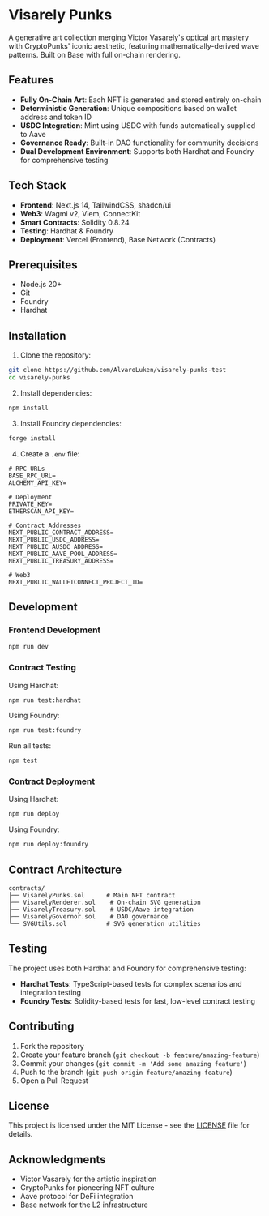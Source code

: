 # Visarely Punks

A generative art collection merging Victor Vasarely's optical art mastery with CryptoPunks' iconic aesthetic, featuring mathematically-derived wave patterns. Built on Base with full on-chain rendering.

## Features

- **Fully On-Chain Art**: Each NFT is generated and stored entirely on-chain
- **Deterministic Generation**: Unique compositions based on wallet address and token ID
- **USDC Integration**: Mint using USDC with funds automatically supplied to Aave
- **Governance Ready**: Built-in DAO functionality for community decisions
- **Dual Development Environment**: Supports both Hardhat and Foundry for comprehensive testing

## Tech Stack

- **Frontend**: Next.js 14, TailwindCSS, shadcn/ui
- **Web3**: Wagmi v2, Viem, ConnectKit
- **Smart Contracts**: Solidity 0.8.24
- **Testing**: Hardhat & Foundry
- **Deployment**: Vercel (Frontend), Base Network (Contracts)

## Prerequisites

- Node.js 20+
- Git
- Foundry
- Hardhat

## Installation

1. Clone the repository:
```bash
git clone https://github.com/AlvaroLuken/visarely-punks-test
cd visarely-punks
```

2. Install dependencies:
```bash
npm install
```

3. Install Foundry dependencies:
```bash
forge install
```

4. Create a `.env` file:
```env
# RPC URLs
BASE_RPC_URL=
ALCHEMY_API_KEY=

# Deployment
PRIVATE_KEY=
ETHERSCAN_API_KEY=

# Contract Addresses
NEXT_PUBLIC_CONTRACT_ADDRESS=
NEXT_PUBLIC_USDC_ADDRESS=
NEXT_PUBLIC_AUSDC_ADDRESS=
NEXT_PUBLIC_AAVE_POOL_ADDRESS=
NEXT_PUBLIC_TREASURY_ADDRESS=

# Web3
NEXT_PUBLIC_WALLETCONNECT_PROJECT_ID=
```

## Development

### Frontend Development
```bash
npm run dev
```

### Contract Testing

Using Hardhat:
```bash
npm run test:hardhat
```

Using Foundry:
```bash
npm run test:foundry
```

Run all tests:
```bash
npm test
```

### Contract Deployment

Using Hardhat:
```bash
npm run deploy
```

Using Foundry:
```bash
npm run deploy:foundry
```

## Contract Architecture

```
contracts/
├── VisarelyPunks.sol      # Main NFT contract
├── VisarelyRenderer.sol    # On-chain SVG generation
├── VisarelyTreasury.sol    # USDC/Aave integration
├── VisarelyGovernor.sol    # DAO governance
└── SVGUtils.sol           # SVG generation utilities
```

## Testing

The project uses both Hardhat and Foundry for comprehensive testing:

- **Hardhat Tests**: TypeScript-based tests for complex scenarios and integration testing
- **Foundry Tests**: Solidity-based tests for fast, low-level contract testing

## Contributing

1. Fork the repository
2. Create your feature branch (`git checkout -b feature/amazing-feature`)
3. Commit your changes (`git commit -m 'Add some amazing feature'`)
4. Push to the branch (`git push origin feature/amazing-feature`)
5. Open a Pull Request

## License

This project is licensed under the MIT License - see the [LICENSE](LICENSE) file for details.

## Acknowledgments

- Victor Vasarely for the artistic inspiration
- CryptoPunks for pioneering NFT culture
- Aave protocol for DeFi integration
- Base network for the L2 infrastructure
